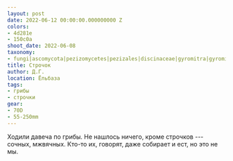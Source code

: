 ```yaml
---
layout: post
date: 2022-06-12 00:00:00.000000000 Z
colors:
- 4d281e
- 150c0a
shoot_date: 2022-06-08
taxonomy:
- fungi|ascomycota|pezizomycetes|pezizales|discinaceae|gyromitra|gyromitra esculenta
title: Строчок
author: Д.Г.
location: Ёльбаза
tags:
- грибы
- строчки
gear:
- 70D
- 55-250mm
---
```

Ходили давеча по грибы. Не нашлось ничего, кроме строчков --- сочных, мжвячных. Кто-то их, говорят, даже собирает и ест, но это не мы.
